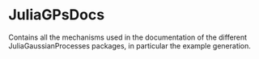 # JuliaGPsDocs

Contains all the mechanisms used in the documentation of the different JuliaGaussianProcesses packages, in particular the example generation.
